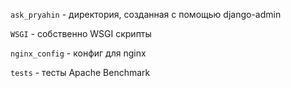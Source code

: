 `ask_pryahin` - директория, созданная с помощью django-admin

`WSGI` - собственно WSGI скрипты 

`nginx_config` - конфиг для nginx

`tests` - тесты Apache Benchmark